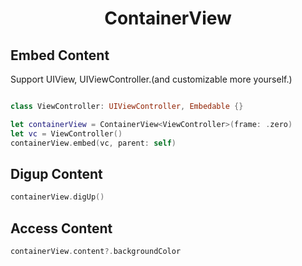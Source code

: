 <h1 align="center">
  ContainerView
  <br>
</h1>

## Embed Content

Support UIView, UIViewController.(and customizable more yourself.)

```swift

class ViewController: UIViewController, Embedable {}

let containerView = ContainerView<ViewController>(frame: .zero)
let vc = ViewController()
containerView.embed(vc, parent: self)

```

## Digup Content

```swift
containerView.digUp()
```

## Access Content

```swift
containerView.content?.backgroundColor
```

